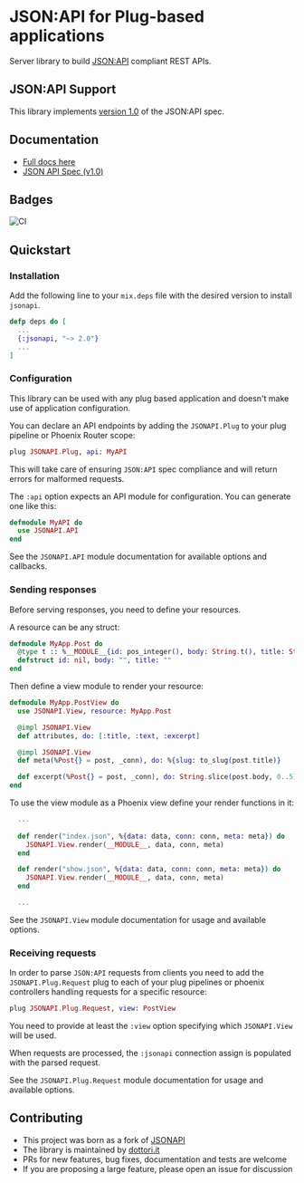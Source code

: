 # JSON:API for Plug-based applications

Server library to build [JSON:API](http://jsonapi.org) compliant REST APIs.

## JSON:API Support

This library implements [version 1.0](https://jsonapi.org/format/1.0/) of the JSON:API spec.

## Documentation

- [Full docs here](https://hexdocs.pm/jsonapi)
- [JSON API Spec (v1.0)](https://jsonapi.org/format/1.0/)

## Badges

![CI](https://github.com/dottori-it/jsonapi/workflows/Continuous%20Integration/badge.svg)

## Quickstart

### Installation

Add the following line to your `mix.deps` file with the desired version to install `jsonapi`.

```elixir
defp deps do [
  ...
  {:jsonapi, "~> 2.0"}
  ...
]
```

### Configuration

This library can be used with any plug based application and doesn't make use of application configuration.

You can declare an API endpoints by adding the `JSONAPI.Plug` to your plug pipeline or Phoenix Router scope:

```elixir
plug JSONAPI.Plug, api: MyAPI
```

This will take care of ensuring `JSON:API` spec compliance and will return errors for malformed requests.

The `:api` option expects an API module for configuration. You can generate one like this:

```elixir
defmodule MyAPI do
  use JSONAPI.API
end
```

See the `JSONAPI.API` module documentation for available options and callbacks.

### Sending responses

Before serving responses, you need to define your resources.

A resource can be any struct:

```elixir
defmodule MyApp.Post do
  @type t :: %__MODULE__{id: pos_integer(), body: String.t(), title: String.t()}
  defstruct id: nil, body: "", title: ""
end
```

Then define a view module to render your resource:

```elixir
defmodule MyApp.PostView do
  use JSONAPI.View, resource: MyApp.Post

  @impl JSONAPI.View
  def attributes, do: [:title, :text, :excerpt]

  @impl JSONAPI.View
  def meta(%Post{} = post, _conn), do: %{slug: to_slug(post.title)}

  def excerpt(%Post{} = post, _conn), do: String.slice(post.body, 0..5)
end
```

To use the view module as a Phoenix view define your render functions in it:

```elixir
  ...
  
  def render("index.json", %{data: data, conn: conn, meta: meta}) do
    JSONAPI.View.render(__MODULE__, data, conn, meta)
  end

  def render("show.json", %{data: data, conn: conn, meta: meta}) do
    JSONAPI.View.render(__MODULE__, data, conn, meta)
  end

  ...
```

See the `JSONAPI.View` module documentation for usage and available options.

### Receiving requests

In order to parse `JSON:API` requests from clients you need to add the `JSONAPI.Plug.Request` plug
to each of your plug pipelines or phoenix controllers handling requests for a specific resource:

```elixir
plug JSONAPI.Plug.Request, view: PostView
```

You need to provide at least the `:view` option specifying which `JSONAPI.View` will be used.

When requests are processed, the `:jsonapi` connection assign is populated with the parsed request.

See the `JSONAPI.Plug.Request` module documentation for usage and available options.

## Contributing

- This project was born as a fork of [JSONAPI](https://hexdocs.pm/jsonapi)
- The library is maintained by [dottori.it](http://github.com/dottori-it)
- PRs for new features, bug fixes, documentation and tests are welcome
- If you are proposing a large feature, please open an issue for discussion
